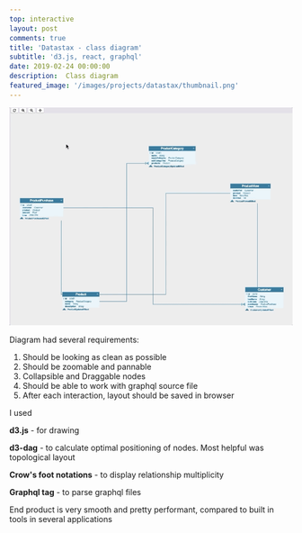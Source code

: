 ```yaml
---
top: interactive
layout: post
comments: true
title: 'Datastax - class diagram'
subtitle: 'd3.js, react, graphql'
date: 2019-02-24 00:00:00
description:  Class diagram 
featured_image: '/images/projects/datastax/thumbnail.png'
---
```


<!-- <iframe src="https://bumbeishvili.github.io/d3-matthias-upw/classdiagram/?file=c360-template" style="border:0px #ffffff none;" name="myiFrame" scrolling="no" frameborder="1" marginheight="0px" marginwidth="0px" height="600px" width="100%" allowfullscreen></iframe> -->

![](/images/projects/datastax/gif.gif)

Diagram had several requirements:
1. Should be looking as clean as possible 
1. Should be zoomable and pannable
1. Collapsible and Draggable nodes
1. Should be able to work with graphql source file
1. After each interaction, layout should be saved in browser


I used

**d3.js**  - for drawing

**d3-dag**  -  to calculate optimal positioning of nodes. Most helpful was topological layout

**Crow's foot notations** -  to display relationship multiplicity

**Graphql tag** - to parse graphql files










End product is very smooth and pretty performant, compared to built in tools in several applications 


<br/><br/><br/>

